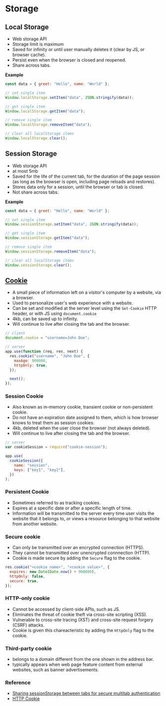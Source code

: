 # Storage

## Local Storage

- Web storage API
- Storage limit is maximum
- Saved for infinity or until user manually deletes it (clear by JS, or browser cache).
- Persist even when the browser is closed and reopened.
- Share across tabs.

**Example**

```javascript
const data = { greet: "Hello", name: "World" };

// set single item
Window.localStorage.setItem("data", JSON.stringify(data));

// get single item
Window.localStorage.getItem("data");

// remove single item
Window.localStorage.removeItem("data");

// clear all localStorage items
Window.localStorage.clear();
```

## Session Storage

- Web storage API
- at most 5mb
- Saved for the life of the current tab, for the duration of the page session (as long as the browser is open, including page reloads and restores).
- Stores data only for a session, until the browser or tab is closed.
- Not share across tabs.

**Example**

```javascript
const data = { greet: "Hello", name: "World" };

// set single item
Window.sessionStorage.setItem("data", JSON.stringify(data));

// get single item
Window.sessionStorage.getItem("data");

// remove single item
Window.sessionStorage.removeItem("data");

// clear all localStorage items
Window.sessionStorage.clear();
```

## [Cookie](https://en.wikipedia.org/wiki/HTTP_cookie)

- A small piece of information left on a visitor's computer by a website, via a browser.
- Used to personalize user's web experience with a website.
- Can be set and modified at the server level using the `Set-Cookie` HTTP header, or with JS using `document.cookie`
- 4kb, can be saved up to infinity.
- Will continue to live after closing the tab and the browser.

```javascript
// client
document.cookie = "username=John Doe";

// server
app.use(function (req, res, next) {
  res.cookie("username", "John Doe", {
    maxAge: 900000,
    httpOnly: true,
  });

  next();
});
```

### Session Cookie

- Also known as in-memory cookie, transient cookie or non-persistent cookie.
- Do not have an expiration date assigned to them, which is how browser knows to treat them as session cookies.
- 4kb, deleted when the user close the browser (not always deleted).
- Will continue to live after closing the tab and the browser.

```javascript
// server
var cookieSession = require("cookie-session");

app.use(
  cookieSession({
    name: "session",
    keys: ["key1", "key2"],
  })
);
```

### Persistent Cookie

- Sometimes referred to as tracking cookies.
- Expires at a specific date or after a specific length of time.
- Information will be transmitted to the server every time user visits the website that it belongs to, or views a resource belonging to that website from another website.

### Secure cookie

- Can only be transmitted over an encrypted connection (HTTPS).
- They cannot be transmitted over unencrypted connnection (HTTP).
- Cookie is made secure by adding the `Secure` flag to the cookie.

```javascript
res.cookie("<cookie name>", "<cookie value>", {
  expires: new Date(Date.now() + 900000),
  httpOnly: false,
  secure: true,
});
```

### HTTP-only cookie

- Cannot be accessed by client-side APIs, such as JS.
- Eliminates the threat of cookie theft via cross-site scripting (XSS).
- Vulnerable to cross-site tracing (XST) and cross-site request forgery (CSRF) attacks.
- Cookie is given this chareacteristic by adding the `HttpOnly` flag to the cookie.

### Third-party cookie

- belongs to a domain different from the one shown in the address bar.
- typically appears when web page feature content from external websites, such as banner advertisements.

### Reference

- [Sharing sessionStorage between tabs for secure multitab authentication](https://blog.guya.net/2015/06/12/sharing-sessionstorage-between-tabs-for-secure-multi-tab-authentication/#:~:text=The%20benefit%20of%20the%20sessionStorage,and%20still%20remain%20logged%2Din.&text=When%20the%20user%20closes%20the%20tab%20%E2%80%93%20it's%20gone.)
- [HTTP Cookie](https://en.wikipedia.org/wiki/HTTP_cookie)
